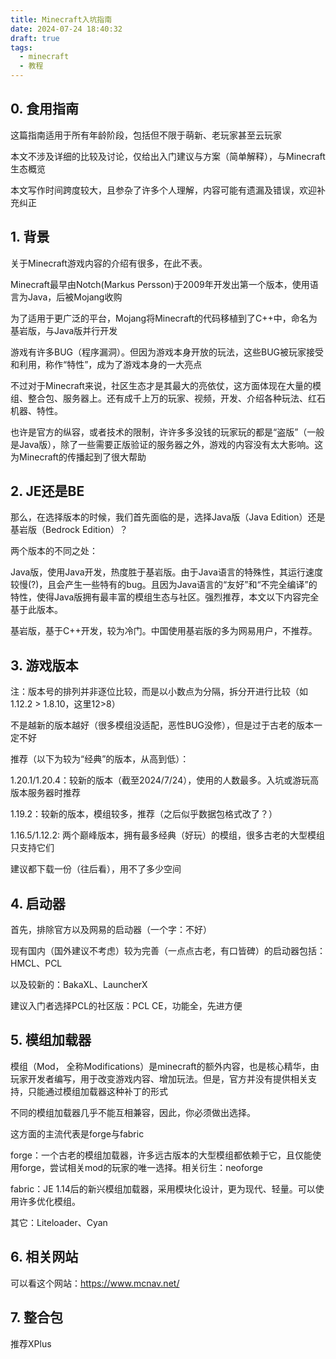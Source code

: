 ```yaml
---
title: Minecraft入坑指南
date: 2024-07-24 18:40:32
draft: true
tags:
  - minecraft
  - 教程
---
```



## 0. 食用指南

这篇指南适用于所有年龄阶段，包括但不限于萌新、老玩家甚至云玩家

本文不涉及详细的比较及讨论，仅给出入门建议与方案（简单解释），与Minecraft生态概览

本文写作时间跨度较大，且参杂了许多个人理解，内容可能有遗漏及错误，欢迎补充纠正

## 1. 背景

关于Minecraft游戏内容的介绍有很多，在此不表。

Minecraft最早由Notch(Markus Persson)于2009年开发出第一个版本，使用语言为Java，后被Mojang收购

为了适用于更广泛的平台，Mojang将Minecraft的代码移植到了C++中，命名为基岩版，与Java版并行开发

游戏有许多BUG（程序漏洞）。但因为游戏本身开放的玩法，这些BUG被玩家接受和利用，称作“特性”，成为了游戏本身的一大亮点

不过对于Minecraft来说，社区生态才是其最大的亮依仗，这方面体现在大量的模组、整合包、服务器上。还有成千上万的玩家、视频，开发、介绍各种玩法、红石机器、特性。

也许是官方的纵容，或者技术的限制，许许多多没钱的玩家玩的都是“盗版”（一般是Java版），除了一些需要正版验证的服务器之外，游戏的内容没有太大影响。这为Minecraft的传播起到了很大帮助

## 2. JE还是BE

那么，在选择版本的时候，我们首先面临的是，选择Java版（Java Edition）还是基岩版（Bedrock Edition）？

两个版本的不同之处：

Java版，使用Java开发，热度胜于基岩版。由于Java语言的特殊性，其运行速度较慢(?)，且会产生一些特有的bug。且因为Java语言的“友好”和“不完全编译”的特性，使得Java版拥有最丰富的模组生态与社区。强烈推荐，本文以下内容完全基于此版本。

基岩版，基于C++开发，较为冷门。中国使用基岩版的多为网易用户，不推荐。

## 3. 游戏版本

注：版本号的排列并非逐位比较，而是以小数点为分隔，拆分开进行比较（如1.12.2 > 1.8.10，这里12>8）

不是越新的版本越好（很多模组没适配，恶性BUG没修），但是过于古老的版本一定不好

推荐（以下为较为“经典”的版本，从高到低）：

1.20.1/1.20.4：较新的版本（截至2024/7/24），使用的人数最多。入坑或游玩高版本服务器时推荐

1.19.2：较新的版本，模组较多，推荐（之后似乎数据包格式改了？）

1.16.5/1.12.2: 两个巅峰版本，拥有最多经典（好玩）的模组，很多古老的大型模组只支持它们

建议都下载一份（往后看），用不了多少空间

## 4. 启动器

首先，排除官方以及网易的启动器（一个字：不好）

现有国内（国外建议不考虑）较为完善（一点点古老，有口皆碑）的启动器包括：HMCL、PCL

以及较新的：BakaXL、LauncherX

建议入门者选择PCL的社区版：PCL CE，功能全，先进方便


## 5. 模组加载器

模组（Mod， 全称Modifications）是minecraft的额外内容，也是核心精华，由玩家开发者编写，用于改变游戏内容、增加玩法。但是，官方并没有提供相关支持，只能通过模组加载器这种补丁的形式

不同的模组加载器几乎不能互相兼容，因此，你必须做出选择。

这方面的主流代表是forge与fabric

forge：一个古老的模组加载器，许多远古版本的大型模组都依赖于它，且仅能使用forge，尝试相关mod的玩家的唯一选择。相关衍生：neoforge

fabric：JE 1.14后的新兴模组加载器，采用模块化设计，更为现代、轻量。可以使用许多优化模组。

其它：Liteloader、Cyan

## 6. 相关网站

可以看这个网站：https://www.mcnav.net/


## 7. 整合包

推荐XPlus